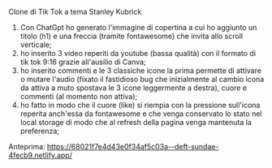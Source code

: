 Clone di Tik Tok a tema Stanley Kubrick

1. Con ChatGpt ho generato l'immagine di copertina a cui ho aggiunto un titolo (h1) e una freccia (tramite fontawesome) che invita allo scroll verticale;
2. ho inserito 3 video reperiti da youtube (bassa qualità) con il formato di tik tok 9:16 grazie all'ausilio di Canva;
3. ho inserito commenti e le 3 classiche icone la prima permette di attivare o mutare l'audio (fixato il fastidioso bug che inizialmente al cambio icona da attiva a muto spostava le 3 icone leggermente a destra), cuore e commenti (al momento non attiva);
4. ho fatto in modo che il cuore (like) si riempia con la pressione sull'icona reperita anch'essa da fontawesome e che venga conservato lo stato nel local storage di modo che al refresh della pagina venga mantenuta la preferenza;

Anteprima: https://68021f7e4d43e0f34af5c03a--deft-sundae-4fecb9.netlify.app/
